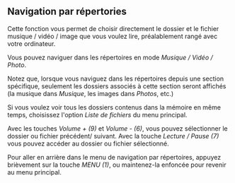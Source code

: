 ## Navigation par répertories

Cette fonction vous permet de choisir directement le dossier et le fichier musique / vidéo / image que vous voulez lire, préalablement rangé avec votre ordinateur.

Vous pouvez naviguer dans les répertoires en mode *Musique / Vidéo / Photo*. 

Notez que, lorsque vous naviguez dans les répertoires depuis une section spécifique, seulement les dossiers associés à cette section seront affichés (la musique dans *Musique*, les images dans *Photos*, etc.) 

Si vous voulez voir tous les dossiers contenus dans la mémoire en même temps, choisissez l'option *Liste de fichiers* du menu principal.

Avec les touches *Volume + (9)* et *Volume - (6)*, vous pouvez sélectionner le dossier ou fichier précédent/ suivant. Avec la touche *Lecture / Pause (7)* vous pouvez accéder au dossier ou fichier sélectionné.

Pour aller en arrière dans le menu de navigation par répertoires, appuyez brièvement sur la touche *MENU (1)*, ou maintenez-la enfoncée pour revenir au menu principal.
